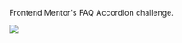 <p>Frontend Mentor's FAQ Accordion challenge.</p>
<img src="https://github.com/user-attachments/assets/8a0221be-1a1d-41d2-a3f6-e21272f2b179">

